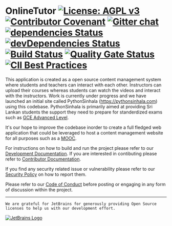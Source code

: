 # OnlineTutor [![License: AGPL v3](https://img.shields.io/badge/License-AGPL%20v3-blue.svg)](https://www.gnu.org/licenses/agpl-3.0) [![Contributor Covenant](https://img.shields.io/badge/Contributor%20Covenant-v1.4%20adopted-ff69b4.svg)](https://github.com/python-sinhala-education-society/OnlineTutor/blob/master/CODE_OF_CONDUCT.md) [![Gitter chat](https://badges.gitter.im/gitterHQ/gitter.png)](https://gitter.im/Python-Sinhala-Education-Society/community) [![dependencies Status](https://david-dm.org/python-sinhala-education-society/OnlineTutor/status.svg)](https://david-dm.org/python-sinhala-education-society/OnlineTutor) [![devDependencies Status](https://david-dm.org/python-sinhala-education-society/OnlineTutor/dev-status.svg)](https://david-dm.org/python-sinhala-education-society/OnlineTutor?type=dev) [![Build Status](https://travis-ci.org/python-sinhala-education-society/OnlineTutor.svg?branch=master)](https://travis-ci.org/python-sinhala-education-society/OnlineTutor) [![Quality Gate Status](https://sonarcloud.io/api/project_badges/measure?project=com.asanka.tutor%3Aonline-tutor&metric=alert_status)](https://sonarcloud.io/dashboard?id=com.asanka.tutor%3Aonline-tutor) [![CII Best Practices](https://bestpractices.coreinfrastructure.org/projects/2952/badge)](https://bestpractices.coreinfrastructure.org/projects/2952)

This application is created as a open source content management system where students and teachers can interact with each other. Instructors can upload their courses whereas students can watch the videos and interact with the instructors. Work is currently under progress and we have launched an initial site called PythonSinhala (https://pythonsinhala.com) using this codebase. PythonSinhala is primarily aimed at providing Sri Lankan students the support they need to prepare for standerdized exams such as [GCE Advanced Level](https://en.wikipedia.org/wiki/GCE_Advanced_Level_in_Sri_Lanka).

It's our hope to improve the codebase inorder to create a full fledged web application that could be leveraged to host a content management website for all purposes such as a [MOOC](https://en.wikipedia.org/wiki/Massive_open_online_course).

For instructions on how to build and run the project please refer to our [Development Documentation](https://github.com/python-sinhala-education-society/OnlineTutor/blob/master/docs/DEVELOPER_DOCUMENTATION.md). If you are interested in contibuting please refer to [Contributor Documentation](https://github.com/python-sinhala-education-society/OnlineTutor/blob/master/docs/CONTRIBUTING.md).

If you find any security related issue or vulnerability please refer to our [Security Policy](https://github.com/python-sinhala-education-society/OnlineTutor/blob/develop/SECURITY.md) on how to report them. 

Please refer to our [Code of Conduct](https://github.com/python-sinhala-education-society/OnlineTutor/blob/master/docs/CODE_OF_CONDUCT.md) before posting or engaging in any form of discussion within the project.

---

`We are grateful for JetBrains for generously providing Open Source licenses to help us with our development effort.`

[![JetBrains Logo](https://github.com/python-sinhala-education-society/OnlineTutor/blob/master/docs/images/jetbrains-logo.svg)](https://www.jetbrains.com/?from=OnlineTutor)

